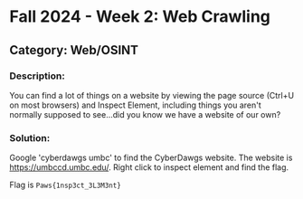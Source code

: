 # Fall 2024 - Week 2: Web Crawling

## Category: Web/OSINT

### Description:
You can find a lot of things on a website by viewing the page source (Ctrl+U on most browsers) and Inspect Element, including things you aren't normally supposed to see...did you know we have a website of our own? 

### Solution:
Google 'cyberdawgs umbc' to find the CyberDawgs website. The website is https://umbccd.umbc.edu/. Right click to inspect element and find the flag.

Flag is `Paws{1nsp3ct_3L3M3nt}`